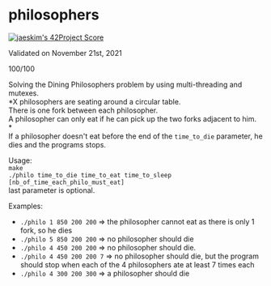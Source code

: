 # philosophers

[![jaeskim's 42Project Score](https://badge42.herokuapp.com/api/project/cboutier/Philosophers)](https://github.com/JaeSeoKim/badge42)

Validated on November 21st, 2021

100/100 

Solving the Dining Philosophers problem by using multi-threading and mutexes.  
*X philosophers are seating around a circular table.  
There is one fork between each philosopher.  
A philosopher can only eat if he can pick up the two forks adjacent to him.  
*  
If a philosopher doesn't eat before the end of the `time_to_die` parameter, he dies and the programs stops.

Usage:  
`make`  
`./philo time_to_die time_to_eat time_to_sleep [nb_of_time_each_philo_must_eat]`  
last parameter is optional.

Examples:
* ```./philo 1 850 200 200```         => the philosopher cannot eat as there is only 1 fork, so he dies
* ```./philo 5 850 200 200```         => no philosopher should die
* ```./philo 4 450 200 200```         => no philosopher should die.
* ```./philo 4 450 200 200 7```       => no philosopher should die, but the program should stop when each of                                          the 4 philosophers ate at least 7 times each
* ```./philo 4 300 200 300```         => a philosopher should die
